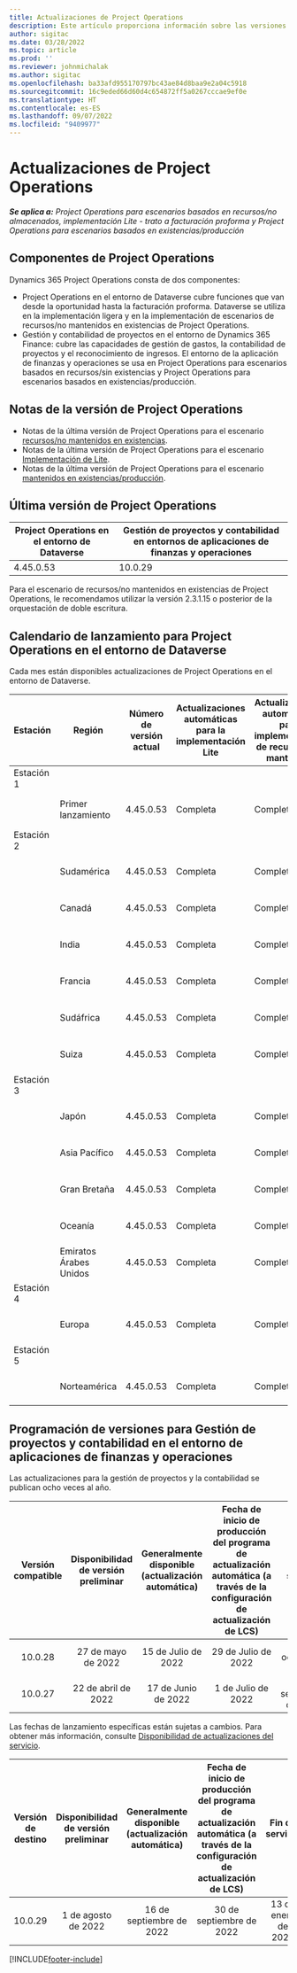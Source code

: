 ```yaml
---
title: Actualizaciones de Project Operations
description: Este artículo proporciona información sobre las versiones publicadas de Dynamics 365 Project Operations.
author: sigitac
ms.date: 03/28/2022
ms.topic: article
ms.prod: ''
ms.reviewer: johnmichalak
ms.author: sigitac
ms.openlocfilehash: ba33afd955170797bc43ae84d8baa9e2a04c5918
ms.sourcegitcommit: 16c9eded66d60d4c654872ff5a0267cccae9ef0e
ms.translationtype: HT
ms.contentlocale: es-ES
ms.lasthandoff: 09/07/2022
ms.locfileid: "9409977"
---
```

# <a name="project-operations-updates"></a>Actualizaciones de Project Operations

_**Se aplica a:** Project Operations para escenarios basados en recursos/no almacenados, implementación Lite - trato a facturación proforma y Project Operations para escenarios basados en existencias/producción_



## <a name="project-operations-components"></a>Componentes de Project Operations

Dynamics 365 Project Operations consta de dos componentes:

- Project Operations en el entorno de Dataverse cubre funciones que van desde la oportunidad hasta la facturación proforma. Dataverse se utiliza en la implementación ligera y en la implementación de escenarios de recursos/no mantenidos en existencias de Project Operations.
- Gestión y contabilidad de proyectos en el entorno de Dynamics 365 Finance: cubre las capacidades de gestión de gastos, la contabilidad de proyectos y el reconocimiento de ingresos. El entorno de la aplicación de finanzas y operaciones se usa en Project Operations para escenarios basados en recursos/sin existencias y Project Operations para escenarios basados en existencias/producción.

## <a name="project-operations-release-notes"></a>Notas de la versión de Project Operations
- Notas de la última versión de Project Operations para el escenario [recursos/no mantenidos en existencias](whats-new-july-2022-resource-based.md).
- Notas de la última versión de Project Operations para el escenario [Implementación de Lite](../pro/whats-new/whats-new-july-2022-lite.md).
- Notas de la última versión de Project Operations para el escenario [mantenidos en existencias/producción](../prod-pma/whats-new/whats-new-jul-2022-stocked.md).

## <a name="project-operations-latest-version"></a>Última versión de Project Operations

| Project Operations en el entorno de Dataverse | Gestión de proyectos y contabilidad en entornos de aplicaciones de finanzas y operaciones | 
| --- | --- |
| 4.45.0.53 | 10.0.29 |

Para el escenario de recursos/no mantenidos en existencias de Project Operations, le recomendamos utilizar la versión 2.3.1.15 o posterior de la orquestación de doble escritura.

## <a name="release-schedule-for-project-operations-on-dataverse-environment"></a>Calendario de lanzamiento para Project Operations en el entorno de Dataverse

Cada mes están disponibles actualizaciones de Project Operations en el entorno de Dataverse. 

| Estación | Región | Número de versión actual | Actualizaciones automáticas para la implementación Lite | Actualizaciones automáticas para implementación de recursos/no mantenida | Número de versión siguiente | Próxima versión generalmente disponible |
|-----------|-----------------------|-----------------|--------------------|---------------------|---------------------|---------------------|
| Estación 1 |   &nbsp;              |    &nbsp;       | &nbsp;             |      &nbsp;         |      &nbsp;         |      &nbsp;         |
|   &nbsp;  | Primer lanzamiento         |  4.45.0.53      | Completa           | Completa            | Por determinar                 | 09 de septiembre de 2022      |
| Estación 2 |   &nbsp;              |    &nbsp;       | &nbsp;             |      &nbsp;         |      &nbsp;         |      &nbsp;         |
|   &nbsp;  | Sudamérica         |  4.45.0.53      | Completa           | Completa            | Por determinar                 | 09 de septiembre de 2022       |
|   &nbsp;  | Canadá                |  4.45.0.53      | Completa           | Completa            | Por determinar                 | 09 de septiembre de 2022       |
|   &nbsp;  | India                 |  4.45.0.53      | Completa           | Completa            | Por determinar                 | 09 de septiembre de 2022       |
|   &nbsp;  | Francia                |  4.45.0.53      | Completa           | Completa            | Por determinar                 | 09 de septiembre de 2022       |
|   &nbsp;  | Sudáfrica          |  4.45.0.53      | Completa           | Completa            | Por determinar                 | 09 de septiembre de 2022       |
|   &nbsp;  | Suiza           |  4.45.0.53      | Completa           | Completa            | Por determinar                 | 09 de septiembre de 2022       |
| Estación 3 |      &nbsp;           |     &nbsp;      |     &nbsp;         |      &nbsp;         |      &nbsp;         |      &nbsp;         |
|   &nbsp;  | Japón                 |  4.45.0.53      | Completa      | Completa       | Por determinar                 | 09 de septiembre de 2022       |
|   &nbsp;  | Asia Pacífico          |  4.45.0.53      | Completa      | Completa       | Por determinar                 | 09 de septiembre de 2022       |
|   &nbsp;  | Gran Bretaña         |  4.45.0.53      | Completa      | Completa       | Por determinar                 | 09 de septiembre de 2022       |
|   &nbsp;  | Oceanía               |  4.45.0.53      | Completa      | Completa       | Por determinar                 | 09 de septiembre de 2022       |
|   &nbsp;  | Emiratos Árabes Unidos  |  4.45.0.53      | Completa      | Completa       | Por determinar                 | 09 de septiembre de 2022       |
| Estación 4 |     &nbsp;            |     &nbsp;      |     &nbsp;         |      &nbsp;         |      &nbsp;         |      &nbsp;         |
|   &nbsp;  | Europa                |  4.45.0.53      | Completa           | Completa            | Por determinar           | 16 de septiembre de 2022       |
| Estación 5 |     &nbsp;            |     &nbsp;      |     &nbsp;         |      &nbsp;         |      &nbsp;         |      &nbsp;         |
|   &nbsp;  | Norteamérica         |  4.45.0.53      | Completa           | Completa            | Por determinar           | 16 de septiembre de 2022       |

## <a name="release-schedule-for-project-management-and-accounting-in-the-finance-and-operations-apps-environment"></a>Programación de versiones para Gestión de proyectos y contabilidad en el entorno de aplicaciones de finanzas y operaciones

Las actualizaciones para la gestión de proyectos y la contabilidad se publican ocho veces al año.

|Versión compatible| Disponibilidad de versión preliminar | Generalmente disponible (actualización automática) | Fecha de inicio de producción del programa de actualización automática (a través de la configuración de actualización de LCS) |   Fin de servicio   |
|:---------------:|:---------------------------:|:---------------------------------:|:--------------------------------------------------------------------:|:------------------:|
|     10.0.28     |      27 de mayo de 2022           |        15 de Julio de 2022              |                          29 de Julio de 2022                               | 21 de octubre de 2022   |
|     10.0.27     |      22 de abril de 2022         |        17 de Junio de 2022              |                          1 de Julio de 2022                                | 16 de septiembre de 2022 |

Las fechas de lanzamiento específicas están sujetas a cambios. Para obtener más información, consulte [Disponibilidad de actualizaciones del servicio](/dynamics365/fin-ops-core/fin-ops/get-started/public-preview-releases?toc=%2fdynamics365%2ffinance%2ftoc.json).

|Versión de destino | Disponibilidad de versión preliminar | Generalmente disponible (actualización automática) | Fecha de inicio de producción del programa de actualización automática (a través de la configuración de actualización de LCS) |   Fin de servicio   |
|:---------------:|:---------------------------:|:---------------------------------:|:--------------------------------------------------------------------:|:------------------:|
|     10.0.29     |      1 de agosto de 2022         |       16 de septiembre de 2022          |                        30 de septiembre de 2022                            | 13 de enero de 2023   |

[!INCLUDE[footer-include](../includes/footer-banner.md)]
